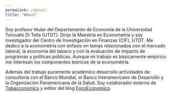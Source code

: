 ```yaml
---
permalink: /about/
title: "About"
---
```


Soy profesor titular del Departamento de Economía de la Universidad Torcuato Di Tella (UTDT). Dirijo la Maestría en Econometría y soy investigador del Centro de Investigación en Finanzas (CIF), UTDT. Me dedico a la econometría con énfasis en temas relacionados con el mercado laboral, la economía del tabaco y con la evaluación de impacto de programas y políticas públicas. Aunque mi trabajo es básicamente empírico me interesan los componentes teóricos de la econométría. 

Además del trabajo puramente académico desarrollo actividades de consultoría con el Banco Mundial, el Banco Interamericano de Desarrollo y la Organización Panamericana de la Salud. Soy colaborador externo de [Tobacconomics](https://tobacconomics.org/about-us/who-we-are/) y editor del blog [FocoEconomico](https://focoeconomico.org/).
